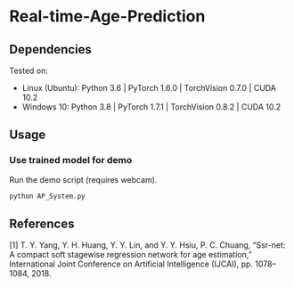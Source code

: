 # Real-time-Age-Prediction

## Dependencies
Tested on:
- Linux (Ubuntu): Python 3.6 | PyTorch 1.6.0 | TorchVision 0.7.0 | CUDA 10.2
- Windows 10: Python 3.8 | PyTorch 1.7.1 | TorchVision 0.8.2 | CUDA 10.2

## Usage

### Use trained model for demo
Run the demo script (requires webcam).
```sh
python AP_System.py
```

## References
[1] T. Y. Yang, Y. H. Huang, Y. Y. Lin, and Y. Y. Hsiu, P. C. Chuang, “Ssr-net: A compact soft stagewise regression network for age estimation,” International Joint Conference on Artificial Intelligence (IJCAI), pp. 1078–1084, 2018.
